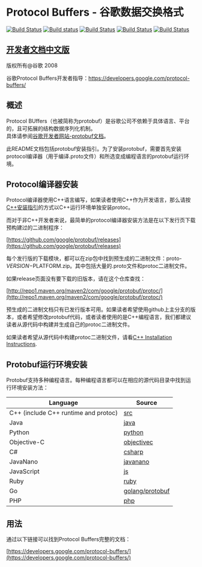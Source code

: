 Protocol Buffers - 谷歌数据交换格式
===================================================

[![Build Status](https://travis-ci.org/google/protobuf.svg?branch=master)](https://travis-ci.org/google/protobuf) [![Build status](https://ci.appveyor.com/api/projects/status/73ctee6ua4w2ruin?svg=true)](https://ci.appveyor.com/project/protobuf/protobuf) [![Build Status](https://grpc-testing.appspot.com/buildStatus/icon?job=protobuf_branch)](https://grpc-testing.appspot.com/job/protobuf_branch) [![Build Status](https://grpc-testing.appspot.com/job/protobuf_branch_32/badge/icon)](https://grpc-testing.appspot.com/job/protobuf_branch_32) [![Build Status](http://ci.bazel.io/buildStatus/icon?job=protobuf)](http://ci.bazel.io/job/protobuf/)

## [开发者文档中文版](https://github.com/mrlitong/protobuf/tree/master/docs) ##

版权所有@谷歌 2008

谷歌Protocol Buffers开发者指导：https://developers.google.com/protocol-buffers/

概述
--------
 
Protocol BUffers（也被简称为protobuf）是谷歌公司不依赖于具体语言、平台的，且可拓展的结构数据序列化机制。  
具体请参阅[谷歌开发者网站-protobuf文档](https://developers.google.com/protocol-buffers/)。  

此README文档包括protobuf安装指引。为了安装protobuf，需要首先安装protocol编译器（用于编译.proto文件）和所选变成编程语言的protobuf运行环境。

Protocol编译器安装
------------------------------
  
Protocol编译器使用C++语言编写，如果读者使用C++作为开发语言，那么请按[C++安装指引](src/README.md)的方式以C++运行环境单独安装protoc。

而对于非C++开发者来说，最简单的protocol编译器安装方法是在以下发行页下载预构建过的二进制程序：

[https://github.com/google/protobuf/releases](https://github.com/google/protobuf/releases)  
 
每个发行版的下载模块，都可以在zip包中找到预生成的二进制文件：proto-$VERSION-$PLATFORM.zip。其中包括大量的.proto文件和protoc二进制文件。


如果release页面没有要下载的旧版本，请在这个仓库查找：

  [http://repo1.maven.org/maven2/com/google/protobuf/protoc/](http://repo1.maven.org/maven2/com/google/protobuf/protoc/)

预生成的二进制文档只有已发行版本可用。如果读者希望使用github上主分支的版本，或者希望修改protobuf代码，或者读者使用的是C++编程语言，我们都建议读者从源代码中构建并生成自己的protoc二进制文件。

如果读者希望从源代码中构建protoc二进制文件，请看[C++ Installation
Instructions](src/README.md). 

Protobuf运行环境安装
-----------------------------

Protobuf支持多种编程语言。每种编程语言都可以在相应的源代码目录中找到运行环境安装方法：

| Language                             | Source                                                |
|--------------------------------------|-------------------------------------------------------|
| C++ (include C++ runtime and protoc) | [src](src)                                            |
| Java                                 | [java](java)                                          |
| Python                               | [python](python)                                      |
| Objective-C                          | [objectivec](objectivec)                              |
| C#                                   | [csharp](csharp)                                      |
| JavaNano                             | [javanano](javanano)                                  |
| JavaScript                           | [js](js)                                              |
| Ruby                                 | [ruby](ruby)                                          |
| Go                                   | [golang/protobuf](https://github.com/golang/protobuf) |
| PHP                                  | [php](php)                                            |


用法
-----

通过以下链接可以找到Protocol Buffers完整的文档：

[https://developers.google.com/protocol-buffers/](https://developers.google.com/protocol-buffers/)
